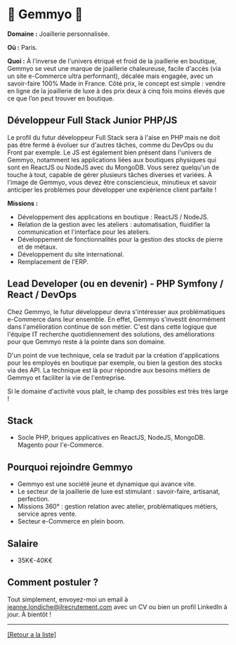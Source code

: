 # 💎 Gemmyo 💎

**Domaine :** Joaillerie personnalisée.

**Où :** Paris.

**Quoi :** À l'inverse de l'univers étriqué et froid de la joaillerie en boutique, Gemmyo se veut une marque de joaillerie chaleureuse, facile d'accès (via un site e-Commerce ultra performant), décalée mais engagée, avec un savoir-faire 100% Made in France. Côté prix, le concept est simple : vendre en ligne de la joaillerie de luxe à des prix deux à cinq fois moins élevés que ce que l’on peut trouver en boutique.

## Développeur Full Stack Junior PHP/JS 

Le profil du futur développeur Full Stack sera à l'aise en PHP mais ne doit pas être fermé à évoluer sur d'autres tâches, comme du DevOps ou du Front par exemple. Le JS est également bien présent dans l'univers de Gemmyo, notamment les applications liées aux boutiques physiques qui sont en ReactJS ou NodeJS avec du MongoDB. Vous serez quelqu'un de touche à tout, capable de gérer plusieurs tâches diverses et variées. À l'image de Gemmyo, vous devez être consciencieux, minutieux et savoir anticiper les problèmes pour développer une expérience client parfaite !

**Missions :** 

* Développement des applications en boutique : ReactJS / NodeJS.
* Relation de la gestion avec les ateliers : automatisation, fluidifier la communication et l'interface pour les ateliers.
* Développement de fonctionnalités pour la gestion des stocks de pierre et de métaux.
* Développement du site international.
* Remplacement de l'ERP.

## Lead Developer (ou en devenir) - PHP Symfony / React / DevOps

Chez Gemmyo, le futur développeur devra s'intéresser aux problématiques e-Commerce dans leur ensemble. En effet, Gemmyo s'investit énormément dans l'amélioration continue de son métier. C'est dans cette logique que l'équipe IT recherche quotidiennement des solutions, des améliorations pour que Gemmyo reste à la pointe dans son domaine. 

D'un point de vue technique, cela se traduit par la création d'applications pour les employés en boutique par exemple, ou bien la gestion des stocks via des API. La technique est là pour répondre aux besoins métiers de Gemmyo et faciliter la vie de l'entreprise.

Si le domaine d'activité vous plaît, le champ des possibles est très très large !

## Stack

* Socle PHP, briques applicatives en ReactJS, NodeJS, MongoDB. Magento pour l'e-Commerce.


## Pourquoi rejoindre Gemmyo

* Gemmyo est une société jeune et dynamique qui avance vite.
* Le secteur de la joaillerie de luxe est stimulant : savoir-faire, artisanat, perfection.
* Missions 360° : gestion relation avec atelier, problématiques métiers, service apres vente.
* Secteur e-Commerce en plein boom.

## Salaire

* 35K€-40K€

## Comment postuler ?

Tout simplement, envoyez-moi un email à jeanne.londiche@jlrecrutement.com avec un CV ou bien un profil LinkedIn à jour. À bientôt ! 

----
<a href="https://github.com/jlondiche/job-board-php/blob/master/README.md">[Retour a la liste]</a>
